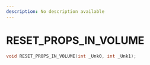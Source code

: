 ```yaml
---
description: No description available 
---
```


# RESET_PROPS_IN_VOLUME

```cpp
void RESET_PROPS_IN_VOLUME(int _Unk0, int _Unk1);
```